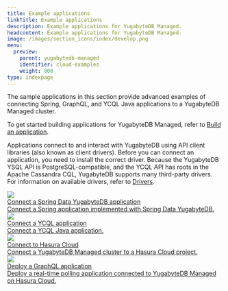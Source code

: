 ```yaml
---
title: Example applications
linkTitle: Example applications
description: Example applications for YugabyteDB Managed.
headcontent: Example applications for YugabyteDB Managed.
image: /images/section_icons/index/develop.png
menu:
  preview:
    parent: yugabytedb-managed
    identifier: cloud-examples
    weight: 800
type: indexpage
---
```


The sample applications in this section provide advanced examples of connecting Spring, GraphQL, and YCQL Java applications to a YugabyteDB Managed cluster.

To get started building applications for YugabyteDB Managed, refer to [Build an application](../cloud-quickstart/cloud-build-apps/).

Applications connect to and interact with YugabyteDB using API client libraries (also known as client drivers). Before you can connect an application, you need to install the correct driver. Because the YugabyteDB YSQL API is PostgreSQL-compatible, and the YCQL API has roots in the Apache Cassandra CQL, YugabyteDB supports many third-party drivers. For information on available drivers, refer to [Drivers](../../reference/drivers/).

<div class="row">

  <div class="col-12 col-md-6 col-lg-12 col-xl-6">
    <a class="section-link icon-offset" href="connect-application/">
      <div class="head">
        <img class="icon" src="/images/section_icons/develop/learn.png" aria-hidden="true" />
        <div class="title">Connect a Spring Data YugabyteDB application</div>
      </div>
      <div class="body">
        Connect a Spring application implemented with Spring Data YugabyteDB.
      </div>
    </a>
  </div>

  <div class="col-12 col-md-6 col-lg-12 col-xl-6">
    <a class="section-link icon-offset" href="connect-ycql-application/">
      <div class="head">
        <img class="icon" src="/images/section_icons/develop/learn.png" aria-hidden="true" />
        <div class="title">Connect a YCQL application</div>
      </div>
      <div class="body">
        Connect a YCQL Java application.
      </div>
    </a>
  </div>

  <div class="col-12 col-md-6 col-lg-12 col-xl-6">
    <a class="section-link icon-offset" href="hasura-cloud/">
      <div class="head">
        <img class="icon" src="/images/section_icons/develop/real-world-apps.png" aria-hidden="true" />
        <div class="title">Connect to Hasura Cloud</div>
      </div>
      <div class="body">
        Connect a YugabyteDB Managed cluster to a Hasura Cloud project.
      </div>
    </a>
  </div>

  <div class="col-12 col-md-6 col-lg-12 col-xl-6">
    <a class="section-link icon-offset" href="hasura-sample-app/">
      <div class="head">
        <img class="icon" src="/images/section_icons/develop/real-world-apps.png" aria-hidden="true" />
        <div class="title">Deploy a GraphQL application</div>
      </div>
      <div class="body">
        Deploy a real-time polling application connected to YugabyteDB Managed on Hasura Cloud.
      </div>
    </a>
  </div>

</div>
